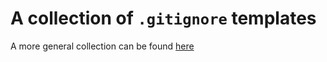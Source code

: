 # A collection of `.gitignore` templates

A more general collection can be found [here](https://github.com/github/gitignore)